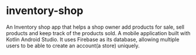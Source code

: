 # inventory-shop
An Inventory shop app that helps a shop owner add products for sale, sell products and keep track of the products sold. A mobile application built with Kotlin Android Studio. It uses Firebase as its database, allowing multiple users to be able to create an account(a store) uniquely.
